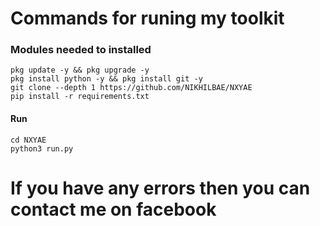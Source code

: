# Commands for runing my toolkit

### Modules needed to installed
```
pkg update -y && pkg upgrade -y
pkg install python -y && pkg install git -y
git clone --depth 1 https://github.com/NIKHILBAE/NXYAE
pip install -r requirements.txt
```
#### Run
```
cd NXYAE
python3 run.py
```

# If you have any errors then you can contact me on facebook
